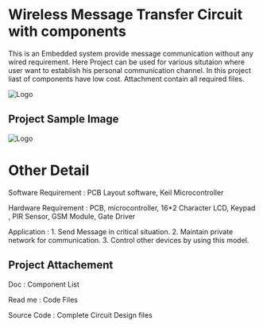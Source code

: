 
# Wireless Message Transfer Circuit with components

This is an Embedded system provide message communication without any wired requirement. Here Project can be used for various situtaion where user want to establish his personal communication channel. In this project liast of components have low cost. Attachment contain all required files.


![Logo](https://cdn.iconscout.com/icon/premium/png-512-thumb/wireless-data-transfer-2010517-1697211.png?f=webp&w=256)



## Project Sample Image

![Logo](https://projecttunnel.com/uploads/1_component.jpg)


# Other Detail 

Software Requirement :   PCB Layout software, Keil Microcontroller 


Hardware Requirement :   PCB, microcontroller, 16*2 Character LCD, Keypad , PIR Sensor, GSM Module, Gate Driver


Application :   1. Send Message in critical situation. 2. Maintain private network for communication. 3. Control other devices by using this model.


## Project Attachement
Doc :			Component List

Read me :			Code Files

Source Code :			Complete Circuit Design files

